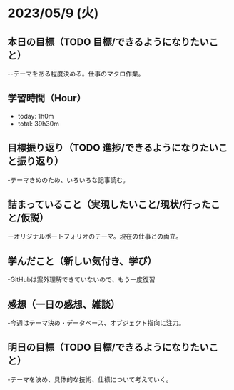 # 2023/05/9 (火)

## 本日の目標（TODO 目標/できるようになりたいこと）

--テーマをある程度決める。仕事のマクロ作業。

## 学習時間（Hour）

- today: 1h0m
- total: 39h30m

## 目標振り返り（TODO 進捗/できるようになりたいこと振り返り）

-テーマきめのため、いろいろな記事読む。

## 詰まっていること（実現したいこと/現状/行ったこと/仮説）

ーオリジナルポートフォリオのテーマ。現在の仕事との両立。

## 学んだこと（新しい気付き、学び）

-GitHubは案外理解できていないので、もう一度復習

## 感想（一日の感想、雑談）

-今週はテーマ決め・データベース、オブジェクト指向に注力。

## 明日の目標（TODO 目標/できるようになりたいこと）

-テーマを決め、具体的な技術、仕様について考えていく。